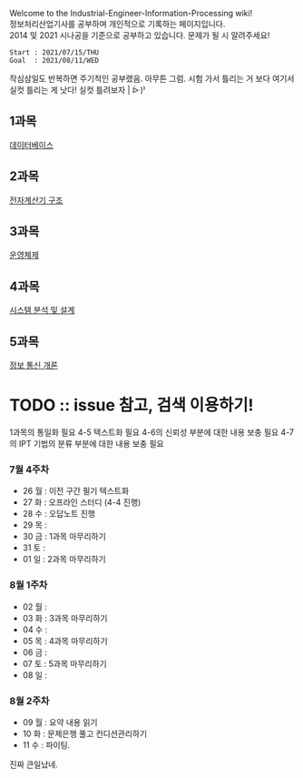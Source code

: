 Welcome to the Industrial-Engineer-Information-Processing wiki!   
정보처리산업기사를 공부하며 개인적으로 기록하는 페이지입니다.   
2014 및 2021 시나공을 기준으로 공부하고 있습니다.
문제가 될 시 알려주세요!

```
Start : 2021/07/15/THU   
Goal  : 2021/08/11/WED
```

작심삼일도 반복하면 주기적인 공부랬음. 아무튼 그럼.
시험 가서 틀리는 거 보다 여기서 실컷 틀리는 게 낫다! 실컷 틀려보자 | ᐕ)⁾


## 1과목
[데이터베이스](https://github.com/JuNijen/Industrial-Engineer-Information-Processing/wiki/01%EA%B3%BC%EB%AA%A9_%EB%8D%B0%EC%9D%B4%ED%84%B0%EB%B2%A0%EC%9D%B4%EC%8A%A4)
 
## 2과목
[전자계산기 구조](https://github.com/JuNijen/Industrial-Engineer-Information-Processing/wiki/02%EA%B3%BC%EB%AA%A9_%EC%A0%84%EC%9E%90%EA%B3%84%EC%82%B0%EA%B8%B0-%EA%B5%AC%EC%A1%B0)

## 3과목
[운영체제](https://github.com/JuNijen/Industrial-Engineer-Information-Processing/wiki/03%EA%B3%BC%EB%AA%A9_%EC%9A%B4%EC%98%81%EC%B2%B4%EC%A0%9C)

## 4과목
[시스템 분석 및 설계](https://github.com/JuNijen/Industrial-Engineer-Information-Processing/wiki/04%EA%B3%BC%EB%AA%A9_%EC%8B%9C%EC%8A%A4%ED%85%9C-%EB%B6%84%EC%84%9D-%EB%B0%8F-%EC%84%A4%EA%B3%84)

## 5과목
[정보 통신 개론](https://github.com/JuNijen/Industrial-Engineer-Information-Processing/wiki/05%EA%B3%BC%EB%AA%A9_%EC%A0%95%EB%B3%B4-%ED%86%B5%EC%8B%A0-%EA%B0%9C%EB%A1%A0)


# TODO :: issue 참고, 검색 이용하기!
1과목의 통일화 필요
4-5 텍스트화 필요
4-6의 신뢰성 부분에 대한 내용 보충 필요
4-7의 IPT 기법의 분류 부분에 대한 내용 보충 필요


### 7월 4주차
- 26 월 : 이전 구간 필기 텍스트화
- 27 화 : 오프라인 스터디 (4-4 진행)
- 28 수 : 오답노트 진행
- 29 목 : 
- 30 금 : 1과목 마무리하기
- 31 토 : 
- 01 일 : 2과목 마무리하기

### 8월 1주차
- 02 월 : 
- 03 화 : 3과목 마무리하기
- 04 수 : 
- 05 목 : 4과목 마무리하기
- 06 금 : 
- 07 토 : 5과목 마무리하기
- 08 일 : 

### 8월 2주차
- 09 월 : 요약 내용 읽기
- 10 화 : 문제은행 풀고 컨디션관리하기
- 11 수 : 파이팅.

진짜 큰일났네.